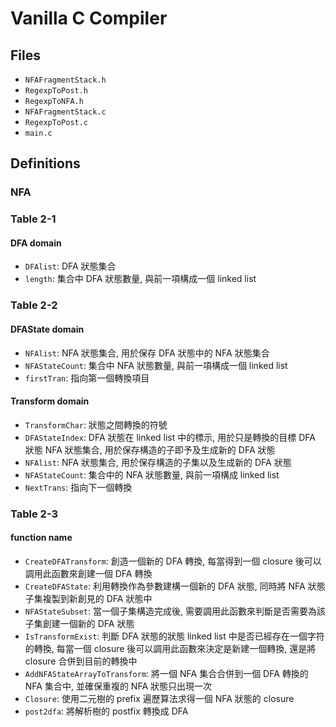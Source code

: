 # Vanilla C Compiler

## Files
- `NFAFragmentStack.h`
- `RegexpToPost.h`
- `RegexpToNFA.h`
- `NFAFragmentStack.c`
- `RegexpToPost.c`
- `main.c`

## Definitions
### NFA

### Table 2-1
#### DFA domain
- `DFAlist`: DFA 狀態集合
- `length`: 集合中 DFA 狀態數量, 與前一項構成一個 linked list

### Table 2-2
#### DFAState domain
- `NFAlist`: NFA 狀態集合, 用於保存 DFA 狀態中的 NFA 狀態集合
- `NFAStateCount`: 集合中 NFA 狀態數量, 與前一項構成一個 linked list
- `firstTran`: 指向第一個轉換項目

#### Transform domain
- `TransformChar`: 狀態之間轉換的符號
- `DFAStateIndex`: DFA 狀態在 linked list 中的標示, 用於只是轉換的目標 DFA 狀態 NFA 狀態集合, 用於保存構造的子即予及生成新的 DFA 狀態
- `NFAlist`: NFA 狀態集合, 用於保存構造的子集以及生成新的 DFA 狀態
- `NFAStateCount`: 集合中的 NFA 狀態數量, 與前一項構成 linked list
- `NextTrans`: 指向下一個轉換

### Table 2-3
#### function name
- `CreateDFATransform`: 創造一個新的 DFA 轉換, 每當得到一個 closure 後可以調用此函數來創建一個 DFA 轉換
- `CreateDFAState`: 利用轉換作為參數建構一個新的 DFA 狀態, 同時將 NFA 狀態子集複製到新創見的 DFA 狀態中
- `NFAStateSubset`: 當一個子集構造完成後, 需要調用此函數來判斷是否需要為該子集創建一個新的 DFA 狀態
- `IsTransformExist`: 判斷 DFA 狀態的狀態 linked list 中是否已經存在一個字符的轉換, 每當一個 closure 後可以調用此函數來決定是新建一個轉換, 還是將 closure 合併到目前的轉換中
- `AddNFAStateArrayToTransform`: 將一個 NFA 集合合併到一個 DFA 轉換的 NFA 集合中, 並確保重複的 NFA 狀態只出現一次
- `Closure`: 使用二元樹的 prefix 遍歷算法求得一個 NFA 狀態的 closure
- `post2dfa`: 將解析樹的 postfix 轉換成 DFA